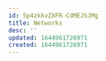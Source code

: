 ```yaml
---
id: 5p4zkkvZXFR-CdMEJSJMg
title: Networks
desc: ''
updated: 1644961726971
created: 1644961726971
---
```


